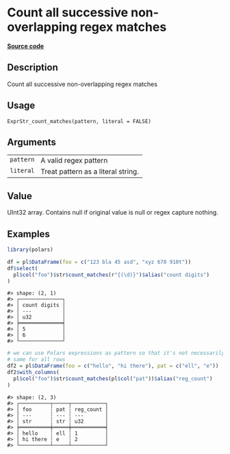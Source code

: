 
# Count all successive non-overlapping regex matches

[**Source code**](https://github.com/pola-rs/r-polars/tree/main/R/expr__string.R#L654)

## Description

Count all successive non-overlapping regex matches

## Usage

<pre><code class='language-R'>ExprStr_count_matches(pattern, literal = FALSE)
</code></pre>

## Arguments

<table>
<tr>
<td style="white-space: nowrap; font-family: monospace; vertical-align: top">
<code id="ExprStr_count_matches_:_pattern">pattern</code>
</td>
<td>
A valid regex pattern
</td>
</tr>
<tr>
<td style="white-space: nowrap; font-family: monospace; vertical-align: top">
<code id="ExprStr_count_matches_:_literal">literal</code>
</td>
<td>
Treat pattern as a literal string.
</td>
</tr>
</table>

## Value

UInt32 array. Contains null if original value is null or regex capture
nothing.

## Examples

``` r
library(polars)

df = pl$DataFrame(foo = c("123 bla 45 asd", "xyz 678 910t"))
df$select(
  pl$col("foo")$str$count_matches(r"{(\d)}")$alias("count digits")
)
```

    #> shape: (2, 1)
    #> ┌──────────────┐
    #> │ count digits │
    #> │ ---          │
    #> │ u32          │
    #> ╞══════════════╡
    #> │ 5            │
    #> │ 6            │
    #> └──────────────┘

``` r
# we can use Polars expressions as pattern so that it's not necessarily the
# same for all rows
df2 = pl$DataFrame(foo = c("hello", "hi there"), pat = c("ell", "e"))
df2$with_columns(
  pl$col("foo")$str$count_matches(pl$col("pat"))$alias("reg_count")
)
```

    #> shape: (2, 3)
    #> ┌──────────┬─────┬───────────┐
    #> │ foo      ┆ pat ┆ reg_count │
    #> │ ---      ┆ --- ┆ ---       │
    #> │ str      ┆ str ┆ u32       │
    #> ╞══════════╪═════╪═══════════╡
    #> │ hello    ┆ ell ┆ 1         │
    #> │ hi there ┆ e   ┆ 2         │
    #> └──────────┴─────┴───────────┘
